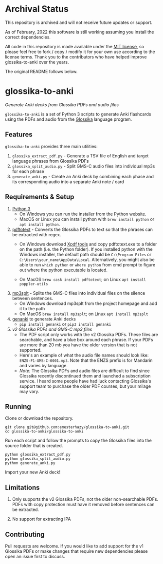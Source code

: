 # Archival Status
This repository is archived and will not receive future updates or support.

As of February, 2022 this software is still working assuming you install the
correct dependencies.

All code in this repository is made available under the [MIT license](LICENSE.md),
so please feel free to fork / copy / modify it for your own use according to the
license terms. Thank you to the contributors who have helped improve glossika-to-anki
over the years.

The original README follows below.


# glossika-to-anki
*Generate Anki decks from Glossika PDFs and audio files*

`glossika-to-anki` is a set of Python 3 scripts to generate Anki flashcards using the PDFs and audio from the [Glossika](https://ai.glossika.com/?lang=eng-US) language program.

## Features
`glossika-to-anki` provides three main utilities:

1. `glossika_extract_pdf.py` - Generate a TSV file of English and target language phrases from Glossika PDFs
2. `glossika_split_audio.py` - Split GMS-C audio files into individual mp3s for each phrase
3. `generate_anki.py` - Create an Anki deck by combining each phase and its corresponding audio into a separate Anki note / card

## Requirements & Setup
1. [Python 3](https://www.python.org/)
    - On Windows you can run the installer from the Python website.
    - MacOS or Linux you can install python with `brew install python` or `apt install python`.
2. [pdftotext](https://www.xpdfreader.com/download.html) - Converts the Glossika PDFs to text so that the phrases can be extracted with regex.
    - On Windows download [Xpdf tools](https://www.xpdfreader.com/download.html) and copy pdftotext.exe to a folder on the path (i.e. the Python folder). If you installed python with the Windows installer, the default path should be ```C:\Program Files``` or ```C:\Users\your_name\AppData\Local```. Alternatively, you might also be able to run  ```which python``` or ```where python``` from cmd prompt to figure out where the python executable is located.

    - On MacOS `brew cask install pdftotext`; on Linux `apt install poppler-utils`
3. [mp3splt](http://mp3splt.sourceforge.net/) - Splits the GMS-C files into individual files on the silence between sentences.
    - On Windows download mp3splt from the project homepage and add it to the path
    - On MacOS `brew install mp3splt`; on Linux `apt install mp3splt`
4. [genanki](https://github.com/kerrickstaley/genanki) to generate Anki decks
    - `pip install genanki` or `pip3 install genanki`
5. *v2 Glossika PDFs and GMS-C mp3 files*
    - The PDF script only works with the v2 Glossika PDFs. These files are searchable, and have a blue box around each phrase. If your PDFs are more than 20 mb you have the older version that is not supported.
    - Here's an example of what the audio file names should look like: `ENZS-F1-GMS-C-0001.mp3`. Note that the ENZS prefix
        is for Mandarin and varies by language.
    - *Note:* The Glossika PDFs and audio files are difficult to find since Glossika recently discontinued them and launched a subscription service. I heard some people have had luck contacting Glossika's support team to purchase the older PDF courses, but your milage may vary.

## Running
Clone or download the repository.
```
git clone git@github.com:emesterhazy/glossika-to-anki.git
cd glossika-to-anki/glossika-to-anki
```
Run each script and follow the prompts to copy the Glossika files into the source folder that is created.
```
python glossika_extract_pdf.py
python glossika_split_audio.py
python generate_anki.py
```
Import your new Anki deck!

## Limitations
1. Only supports the v2 Glossika PDFs, not the older non-searchable PDFs. PDFs with copy protection must have it removed before sentences can be extracted.

2. No support for extracting IPA

## Contributing
Pull requests are welcome. If you would like to add support for the v1 Glossika PDFs or make changes that require new dependencies please open an issue first to discuss.
